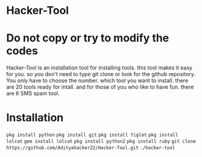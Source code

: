 # Hacker-Tool
# Do not copy or try to modify the codes
Hacker-Tool is an installation tool for installing tools. this tool makes it easy for you. so you don't need to type git clone or look for the github repository. You only have to choose the number. which tool you want to install. there are 20 tools ready for intall. and for those of you who like to have fun. there are 6 SMS spam tool.
# Installation
`pkg install python`
`pkg install git`
`pkg install figlet`
`pkg install lolcat`
`gem install lolcat`
`pkg install python2`
`pkg install ruby`
`git clone https://github.com/Adityahacker22/Hacker-Tool.git`
`./hacker-tool`
